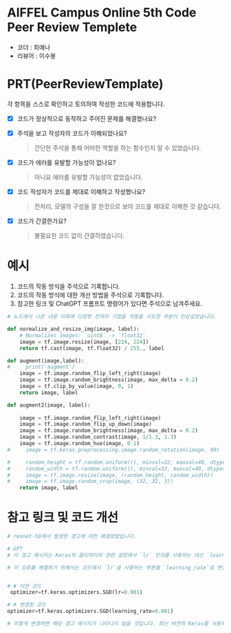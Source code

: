 # AIFFEL Campus Online 5th Code Peer Review Templete
- 코더 : 최예나
- 리뷰어 : 이수봉


# PRT(PeerReviewTemplate) 
각 항목을 스스로 확인하고 토의하여 작성한 코드에 적용합니다.

- [X] 코드가 정상적으로 동작하고 주어진 문제를 해결했나요?
  
- [X] 주석을 보고 작성자의 코드가 이해되었나요?
  > 간단한 주석을 통해 어떠한 역할을 하는 함수인지 알 수 있었습니다.
- [X] 코드가 에러를 유발할 가능성이 없나요?
  > 아니요 에러를 유발할 가능성이 없었습니다.
- [X] 코드 작성자가 코드를 제대로 이해하고 작성했나요?
  > 전처리, 모델의 구성을 잘 한것으로 보아 코드를 제대로 이해한 것 같습니다.
- [X] 코드가 간결한가요?
  > 불필요한 코드 없이 간결하였습니다.

# 예시
1. 코드의 작동 방식을 주석으로 기록합니다.
2. 코드의 작동 방식에 대한 개선 방법을 주석으로 기록합니다.
3. 참고한 링크 및 ChatGPT 프롬프트 명령어가 있다면 주석으로 남겨주세요.
```python
# 노드에서 나온 내용 이외에 다양한 전처리 기법을 적용을 시도한 부분이 인상깊었습니다.

def normalize_and_resize_img(image, label):
    # Normalizes images: `uint8` -> `float32`
    image = tf.image.resize(image, [224, 224])
    return tf.cast(image, tf.float32) / 255., label

def augment(image,label):
#     print('augment')
    image = tf.image.random_flip_left_right(image)
    image = tf.image.random_brightness(image, max_delta = 0.2)
    image = tf.clip_by_value(image, 0, 1)
    return image, label

def augment2(image, label):
    
    image = tf.image.random_flip_left_right(image)
    image = tf.image.random_flip_up_down(image)
    image = tf.image.random_brightness(image, max_delta = 0.2)
    image = tf.image.random_contrast(image, 1/1.3, 1.3)
    image = tf.image.random_hue(image, 0.1)
#     image = tf.keras.preprocessing.image.random_rotation(image, 90)

#     random_height = tf.random.uniform((), minval=32, maxval=40, dtype=tf.int32)
#     random_width = tf.random.uniform((), minval=32, maxval=40, dtype=tf.int32)
#     image = tf.image.resize(image, (random_height, random_width))
#     image = tf.image.random_crop(image, (32, 32, 3))
    return image, label
```

# 참고 링크 및 코드 개선
```python
# resnet-50에서 발생한 경고에 대한 해결방법입니다.

# GPT
# 이 경고 메시지는 Keras의 옵티마이저 관련 설정에서 `lr` 인자를 사용하는 대신 `learning_rate` 인자를 사용하라는 내용의 경고입니다. Keras에서 옵티마이저를 설정할 때 이전에는 `lr`을 사용했지만, 더 최신 버전에서는 `learning_rate`을 사용하도록 권장하고 있습니다.

# 이 오류를 해결하기 위해서는 코드에서 `lr`을 사용하는 부분을 `learning_rate`로 변경하면 됩니다. 변경 후 코드 예시는 다음과 같습니다:


# # 이전 코드
 optimizer=tf.keras.optimizers.SGD(lr=0.001)

# # 변경된 코드
optimizer=tf.keras.optimizers.SGD(learning_rate=0.001)

# 이렇게 변경하면 해당 경고 메시지가 나타나지 않을 것입니다. 최신 버전의 Keras를 사용하는 경우에는 이와 같은 변경이 필요할 수 있습니다.

```
